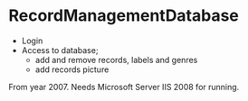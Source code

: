 # RecordManagementDatabase

- Login
- Access to database; 
    - add and remove records, labels and genres
    - add records picture

From year 2007. 
Needs Microsoft Server IIS 2008 for running.
